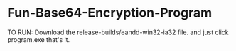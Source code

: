 # Fun-Base64-Encryption-Program
TO RUN:
Download the release-builds/eandd-win32-ia32 file.
and just click program.exe
that's it.
